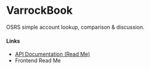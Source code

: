 # VarrockBook
OSRS simple account lookup, comparison & discussion.

#### Links ####
- [API Documentation (Read Me)](https://github.com/FraserProvan2/ProjectZeus/tree/master/API#osrs-player-stats-api-hack)
- Frontend Read Me
